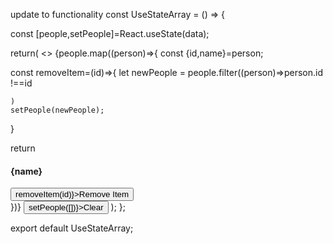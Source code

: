 update to functionality
const UseStateArray = () => {

const [people,setPeople]=React.useState(data);

  return(
<>
{people.map((person)=>{
  const {id,name}=person;

  const removeItem=(id)=>{
    let newPeople = people.filter((person)=>person.id !==id
    
    )
    setPeople(newPeople);
  }

return<div className="item" key={id}>
<h4>{name}</h4>
<button className="btn" onClick={()=>removeItem(id)}>Remove Item</button>
</div>
})}
<button className='btn' onClick={()=>setPeople([])}>Clear</button>
</>
  );
};

export default UseStateArray;
